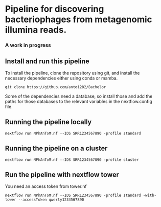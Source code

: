 # Pipeline for discovering bacteriophages from metagenomic illumina reads.
### A work in progress


## Install and run this pipeline
To install the pipeline, clone the repository using git, and install the necessary dependencies
either using conda or mamba. 

```
git clone https://github.com/anto1282/Bachelor
```

Some of the dependencies need a database, so install those and add the paths for those databases to the
relevant variables in the nextflow.config file.

## Running the pipeline locally
```
nextflow run NPhAnToM.nf --IDS SRR1234567890 -profile standard
```
## Running the pipeline on a cluster
```
nextflow run NPhAnToM.nf --IDS SRR1234567890 -profile cluster
```
## Run the pipeline with nextflow tower
You need an access token from tower.nf
```
nextflow run NPhAnToM.nf --IDS SRR1234567890 -profile standard -with-tower --accessToken qwerty1234567890
```
